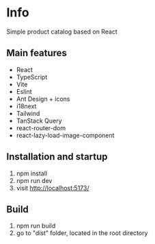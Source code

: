 # Info
Simple product catalog based on React

## Main features
* React
* TypeScript
* Vite
* Eslint
* Ant Design + icons
* i18next
* Tailwind
* TanStack Query
* react-router-dom
* react-lazy-load-image-component

## Installation and startup
1. npm install
2. npm run dev
3. visit [http://localhost:5173/](http://localhost:5173/)

## Build
1. npm run build
2. go to "dist" folder, located in the root directory